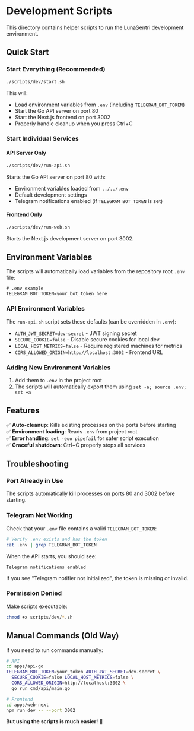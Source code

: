 # Development Scripts

This directory contains helper scripts to run the LunaSentri development environment.

## Quick Start

### Start Everything (Recommended)

```bash
./scripts/dev/start.sh
```

This will:
- Load environment variables from `.env` (including `TELEGRAM_BOT_TOKEN`)
- Start the Go API server on port 80
- Start the Next.js frontend on port 3002
- Properly handle cleanup when you press Ctrl+C

### Start Individual Services

#### API Server Only

```bash
./scripts/dev/run-api.sh
```

Starts the Go API server on port 80 with:
- Environment variables loaded from `../../.env`
- Default development settings
- Telegram notifications enabled (if `TELEGRAM_BOT_TOKEN` is set)

#### Frontend Only

```bash
./scripts/dev/run-web.sh
```

Starts the Next.js development server on port 3002.

## Environment Variables

The scripts will automatically load variables from the repository root `.env` file:

```properties
# .env example
TELEGRAM_BOT_TOKEN=your_bot_token_here
```

### API Environment Variables

The `run-api.sh` script sets these defaults (can be overridden in `.env`):

- `AUTH_JWT_SECRET=dev-secret` - JWT signing secret
- `SECURE_COOKIE=false` - Disable secure cookies for local dev
- `LOCAL_HOST_METRICS=false` - Require registered machines for metrics
- `CORS_ALLOWED_ORIGIN=http://localhost:3002` - Frontend URL

### Adding New Environment Variables

1. Add them to `.env` in the project root
2. The scripts will automatically export them using `set -a; source .env; set +a`

## Features

✅ **Auto-cleanup**: Kills existing processes on the ports before starting  
✅ **Environment loading**: Reads `.env` from project root  
✅ **Error handling**: `set -euo pipefail` for safer script execution  
✅ **Graceful shutdown**: Ctrl+C properly stops all services  

## Troubleshooting

### Port Already in Use

The scripts automatically kill processes on ports 80 and 3002 before starting.

### Telegram Not Working

Check that your `.env` file contains a valid `TELEGRAM_BOT_TOKEN`:

```bash
# Verify .env exists and has the token
cat .env | grep TELEGRAM_BOT_TOKEN
```

When the API starts, you should see:
```
Telegram notifications enabled
```

If you see "Telegram notifier not initialized", the token is missing or invalid.

### Permission Denied

Make scripts executable:

```bash
chmod +x scripts/dev/*.sh
```

## Manual Commands (Old Way)

If you need to run commands manually:

```bash
# API
cd apps/api-go
TELEGRAM_BOT_TOKEN=your_token AUTH_JWT_SECRET=dev-secret \
  SECURE_COOKIE=false LOCAL_HOST_METRICS=false \
  CORS_ALLOWED_ORIGIN=http://localhost:3002 \
  go run cmd/api/main.go

# Frontend
cd apps/web-next
npm run dev -- --port 3002
```

**But using the scripts is much easier!** 🚀
